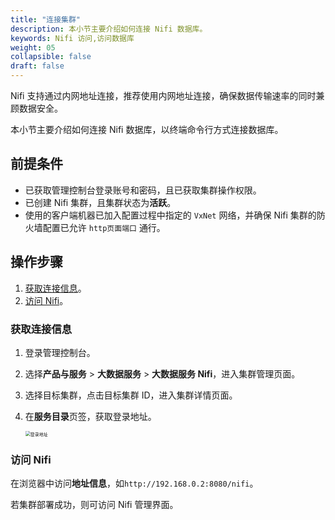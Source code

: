 ```yaml
---
title: "连接集群"
description: 本小节主要介绍如何连接 Nifi 数据库。 
keywords: Nifi 访问,访问数据库
weight: 05
collapsible: false
draft: false
---
```




Nifi 支持通过内网地址连接，推荐使用内网地址连接，确保数据传输速率的同时兼顾数据安全。

本小节主要介绍如何连接 Nifi 数据库，以终端命令行方式连接数据库。

## 前提条件

- 已获取管理控制台登录账号和密码，且已获取集群操作权限。
- 已创建 Nifi 集群，且集群状态为**活跃**。
- 使用的客户端机器已加入配置过程中指定的 `VxNet` 网络，并确保 Nifi 集群的防火墙配置已允许 `http页面端口` 通行。

## 操作步骤

1. [获取连接信息](#获取连接信息)。
2. [访问 Nifi](#访问-nifi)。

### 获取连接信息

1. 登录管理控制台。
2. 选择**产品与服务** > **大数据服务** > **大数据服务 Nifi**，进入集群管理页面。
3. 选择目标集群，点击目标集群 ID，进入集群详情页面。
4. 在**服务目录**页签，获取登录地址。

   <img src="../../_images/service_catalog.png" alt="登录地址" style="zoom:50%;" />

### 访问 Nifi

在浏览器中访问**地址信息**，如`http://192.168.0.2:8080/nifi`。

若集群部署成功，则可访问 Nifi 管理界面。
